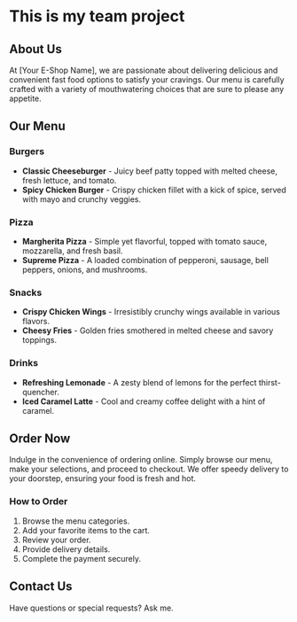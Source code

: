 # This is my team project

## About Us
At [Your E-Shop Name], we are passionate about delivering delicious and convenient fast food options to satisfy your cravings. Our menu is carefully crafted with a variety of mouthwatering choices that are sure to please any appetite.

## Our Menu

### Burgers
- **Classic Cheeseburger** - Juicy beef patty topped with melted cheese, fresh lettuce, and tomato.
- **Spicy Chicken Burger** - Crispy chicken fillet with a kick of spice, served with mayo and crunchy veggies.

### Pizza
- **Margherita Pizza** - Simple yet flavorful, topped with tomato sauce, mozzarella, and fresh basil.
- **Supreme Pizza** - A loaded combination of pepperoni, sausage, bell peppers, onions, and mushrooms.

### Snacks
- **Crispy Chicken Wings** - Irresistibly crunchy wings available in various flavors.
- **Cheesy Fries** - Golden fries smothered in melted cheese and savory toppings.

### Drinks
- **Refreshing Lemonade** - A zesty blend of lemons for the perfect thirst-quencher.
- **Iced Caramel Latte** - Cool and creamy coffee delight with a hint of caramel.

## Order Now
Indulge in the convenience of ordering online. Simply browse our menu, make your selections, and proceed to checkout. We offer speedy delivery to your doorstep, ensuring your food is fresh and hot.

### How to Order
1. Browse the menu categories.
2. Add your favorite items to the cart.
3. Review your order.
4. Provide delivery details.
5. Complete the payment securely.

## Contact Us
Have questions or special requests? Ask me.

